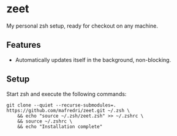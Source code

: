 # zeet

My personal zsh setup, ready for checkout on any machine.

## Features

* Automatically updates itself in the background, non-blocking.

## Setup

Start zsh and execute the following commands:

```shell
git clone --quiet --recurse-submodules=. https://github.com/mafredri/zeet.git ~/.zsh \
	&& echo "source ~/.zsh/zeet.zsh" >> ~/.zshrc \
	&& source ~/.zshrc \
	&& echo "Installation complete"
```
